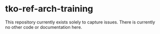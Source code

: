# tko-ref-arch-training

This repository currently exists solely to capture issues. There is currently no other code or documentation here.
